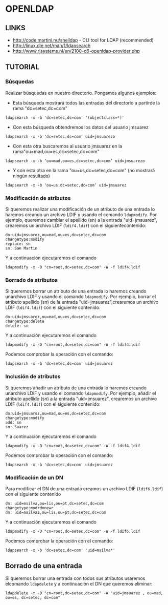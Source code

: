 OPENLDAP
========

LINKS
-----

 * http://code.martini.nu/shelldap - CLI tool for LDAP (recommended)
 * http://linux.die.net/man/1/ldapsearch
 * http://www.rjsystems.nl/en/2100-d6-openldap-provider.php

TUTORIAL
--------

### Búsquedas


Realizar búsquedas en nuestro directorio. Pongamos algunos ejemplos:

 - Esta búsqueda mostrará todos las entradas del directorio a partirde la rama "dc=setec,dc=com"

```
ldapsearch -x -b 'dc=setec,dc=com' '(objectclass=*)'
```

 - Con esta búsqueda obtendremos los datos del usuario jmsuarez

```
ldapsearch -x -b 'dc=setec,dc=com' uid=jmsuarezo
```

 - Con esta otra buscaremos al usuario jmsuarez en la rama"ou=mad,ou=es,dc=setec,dc=com"

```
ldapsearch -x -b ‘ou=mad,ou=es,dc=setec,dc=com’ uid=jmsuarezo
```

 - Y con esta otra en la rama "ou=us,dc=setec,dc=com" (no mostrará ningún resultado)

```
ldapsearch -x -b ‘ou=us,dc=setec,dc=com’ uid=jmsuarez
```

### Modificación de atributos

Si queremos realizar una modificación de un atributo de una entrada lo haremos creando un archivo LDIF y usando el comando `ldapmodify`. Por ejemplo, queremos cambiar el apellido (sn) a la entrada "uid=jmsuarez", crearemos un archivo LDIF (`ldif4.ldif`) con el siguientecontenido:

```
dn:uid=jmsuarez,ou=mad,ou=es,dc=setec,dc=com
changetype:modify
replace: sn
sn: San Martin
```

Y a continuación ejecutaremos el comando

```
ldapmodify -x -D "cn=root,dc=setec,dc=com" -W -f ldif4.ldif
```

### Borrado de atributos

Si queremos borrar un atributo de una entrada lo haremos creando unarchivo LDIF y usando el comando `ldapmodify`. Por ejemplo, borrar el atributo apellido (sn) de la entrada "uid=jmsuarez",crearemos un archivo LDIF (`ldif4.ldif`) con el siguiente contenido:

```
dn:uid=jmsuarez,ou=mad,ou=es,dc=setec,dc=com
changetype:delete
delete: sn
```

Y a continuación ejecutaremos el comando

```
ldapmodify -x -D "cn=root,dc=setec,dc=com" -W -f ldif4.ldif
```

Podemos comprobar la operación con el comando:

```
ldapsearch -x -b 'dc=setec,dc=com' uid=jmsuarez
```

###  Inclusión de atributos


Si queremos añadir un atributo de una entrada lo haremos creando unarchivo LDIF y usando el comando `ldapmodify`. Por ejemplo, añadir el atributo apellido (sn) a la entrada "uid=jmsuarez", crearemos un archivo LDIF (`ldif4.ldif`) con el siguiente contenido:

```
dn:uid=jmsuarez,ou=mad,ou=es,dc=setec,dc=com
changetype:modify
add: sn
sn: Suarez
```

Y a continuación ejecutaremos el comando

```
ldapmodify -x -D "cn=root,dc=setec,dc=com" -W -f ldif4.ldif
```

Podemos comprobar la operación con el comando:

```
ldapsearch -x -b 'dc=setec,dc=com' uid=jmsuarez
```

###  Modificación de un DN

 Para modificar el DN de una entrada creamos un archivo LDIF (`ldif6.ldif`) con el siguiente contenido

```
dn: uid=msilva,ou=lis,ou=pt,dc=setec,dc=com
changetype:modrdnnewr
dn: uid=msilva2,ou=lis,ou=pt,dc=setec,dc=com
```

Y a continuación ejecutaremos el comando

```
ldapmodify -x -D "cn=root,dc=setec,dc=com" -W -f ldif6.ldif
```

Podemos comprobar la operación con el comando:

```
ldapsearch -x -b 'dc=setec,dc=com' 'uid=msilva*'
```

Borrado de una entrada
---------------------------------------

Si queremos borrar una entrada con todos sus atributos usaremos elcomando `ldapdelete` y a continuación el DN que queremos eliminar:

```
ldapdelete -x -D "cn=root,dc=setec,dc=com" -W "uid=jmsuarez , ou=mad, ou=es, dc=setec, dc=com"
```

